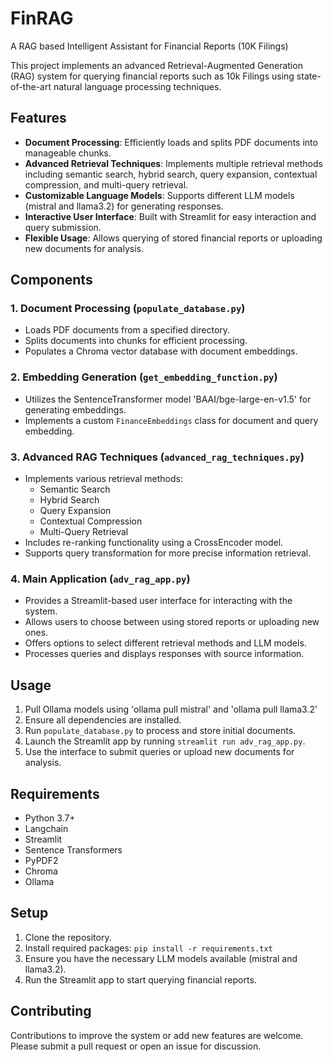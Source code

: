 # FinRAG
A RAG based Intelligent Assistant for Financial Reports (10K Filings)

This project implements an advanced Retrieval-Augmented Generation (RAG) system for querying financial reports such as 10k Filings using state-of-the-art natural language processing techniques.

## Features

- **Document Processing**: Efficiently loads and splits PDF documents into manageable chunks.
- **Advanced Retrieval Techniques**: Implements multiple retrieval methods including semantic search, hybrid search, query expansion, contextual compression, and multi-query retrieval.
- **Customizable Language Models**: Supports different LLM models (mistral and llama3.2) for generating responses.
- **Interactive User Interface**: Built with Streamlit for easy interaction and query submission.
- **Flexible Usage**: Allows querying of stored financial reports or uploading new documents for analysis.

## Components

### 1. Document Processing (`populate_database.py`)

- Loads PDF documents from a specified directory.
- Splits documents into chunks for efficient processing.
- Populates a Chroma vector database with document embeddings.

### 2. Embedding Generation (`get_embedding_function.py`)

- Utilizes the SentenceTransformer model 'BAAI/bge-large-en-v1.5' for generating embeddings.
- Implements a custom `FinanceEmbeddings` class for document and query embedding.

### 3. Advanced RAG Techniques (`advanced_rag_techniques.py`)

- Implements various retrieval methods:
  - Semantic Search
  - Hybrid Search
  - Query Expansion
  - Contextual Compression
  - Multi-Query Retrieval
- Includes re-ranking functionality using a CrossEncoder model.
- Supports query transformation for more precise information retrieval.

### 4. Main Application (`adv_rag_app.py`)

- Provides a Streamlit-based user interface for interacting with the system.
- Allows users to choose between using stored reports or uploading new ones.
- Offers options to select different retrieval methods and LLM models.
- Processes queries and displays responses with source information.

## Usage
1. Pull Ollama models using 'ollama pull mistral' and 'ollama pull llama3.2'
2. Ensure all dependencies are installed.
3. Run `populate_database.py` to process and store initial documents.
4. Launch the Streamlit app by running `streamlit run adv_rag_app.py`.
5. Use the interface to submit queries or upload new documents for analysis.

## Requirements

- Python 3.7+
- Langchain
- Streamlit
- Sentence Transformers
- PyPDF2
- Chroma
- Ollama

## Setup

1. Clone the repository.
2. Install required packages: `pip install -r requirements.txt`
3. Ensure you have the necessary LLM models available (mistral and llama3.2).
4. Run the Streamlit app to start querying financial reports.

## Contributing

Contributions to improve the system or add new features are welcome. Please submit a pull request or open an issue for discussion.

